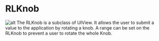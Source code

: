 RLKnob
======

![alt ](http://imagizer.imageshack.us/v2/800x600q90/23/7hps.png)
The RLKnob is a subclass of UIView. It allows the user to submit a value to   the application by rotating a knob. A range can be set on the RLKnob to prevent  a user to rotate the whole Knob.
